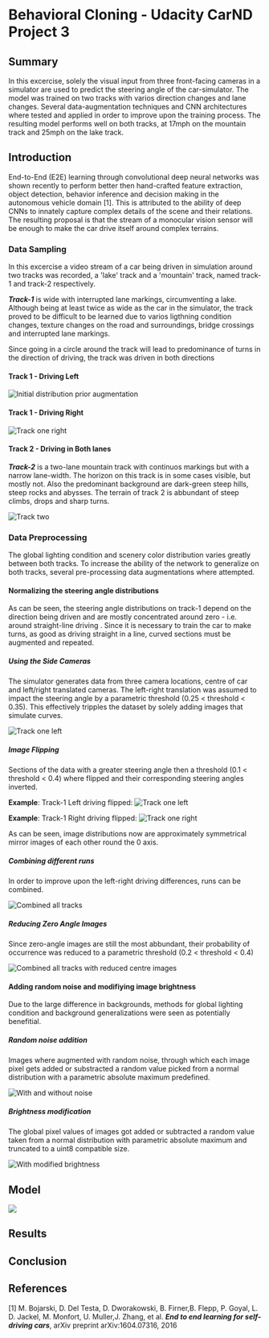 # Behavioral Cloning - Udacity CarND Project 3

[//]: # (Image References)

[initial]: ./docs/initial.png "Initial distribution prior augmentation"
[track-1-left]: ./docs/tr1_lcr.png "Track one left"
[track-1-left-flipped]: ./docs/tr1_lcr_flip.png "Track one left"
[track-1-right]: ./docs/tr1_lcr_right.png "Track one right"
[track-1-right-flipped]: ./docs/tr1_lcr_right_flip.png "Track one right"
[combined]: ./docs/combined.png "Combined all tracks"
[combined-reduced-centre]: ./docs/combined_reduce_centre.png "Combined all tracks with reduced centre images"
[with-and-without-noise]: ./docs/with_without_noise.png "With and without noise"
[with-modified-brightness]: ./docs/with_modified_brightness.png "With modified brightness"
[track-2]: ./docs/tr2_lcr.png "Track two"
[model]: ./docs/model.png
## Summary
In this excercise, solely the visual input from three front-facing cameras in a
simulator are used
to predict the steering angle of the car-simulator. The model was trained on two
tracks with varios direction changes and lane changes. Several data-augmentation
techniques and CNN architectures where tested and applied in order to improve upon the training process. The resulting model performs well on both tracks, at 17mph
on the mountain track and 25mph on the lake track.

## Introduction

End-to-End (E2E) learning  through convolutional deep neural networks was shown
recently to perform better then hand-crafted feature extraction, object detection,
behavior inference and decision making in the autonomous vehicle domain [1]. This
is attributed to the ability of deep CNNs to innately capture complex details of
the scene and their relations. The resulting proposal is that the stream of a monocular
vision sensor will be enough to make the car drive itself around complex terrains.

### Data Sampling
In this excercise a video stream of a car being driven in simulation around two
tracks was recorded, a 'lake' track and a 'mountain' track, named track-1 and track-2
respectively.



***Track-1*** is wide with interrupted lane markings, circumventing a lake.
Although being at least twice as wide as the car in the simulator, the track proved
to be difficult to be learned due to varios ligthning condition changes, texture
changes on the road and surroundings, bridge crossings and interrupted lane markings.

Since going in a circle around the track will lead to predominance of turns in
the direction of driving, the track was driven in both directions

#### Track 1 - Driving Left

![][initial]

#### Track 1 - Driving Right

![][track-1-right]

#### Track 2 - Driving in Both lanes

***Track-2*** is a two-lane mountain track with continuos markings but with a narrow
lane-width. The horizon on this track is in some cases visible, but mostly not. Also
the predominant background are dark-green steep hills, steep rocks and abysses.
The terrain of track 2 is abbundant of steep climbs, drops and sharp turns.

![][track-2]


### Data Preprocessing

The global lighting condition and scenery color distribution varies greatly
between both tracks. To increase the ability of the network to generalize on both
tracks, several pre-processing data augmentations where attempted.

#### Normalizing the steering angle distributions

As can be seen, the steering angle distributions on track-1 depend on the
direction being driven and are mostly concentrated around zero - i.e. around straight-line driving . Since it is necessary to train the car to make turns, as good as driving straight in a line, curved sections must be augmented and repeated.


##### **Using the Side Cameras**
The simulator generates data from three camera locations, centre of car and left/right
translated cameras. The left-right translation was assumed to impact the steering angle
by a parametric threshold (0.25 < threshold < 0.35). This effectively tripples the
dataset by solely adding images that simulate curves.

![][track-1-left]

##### **Image Flipping**
Sections of the data with a greater steering angle then a threshold (0.1 < threshold < 0.4) where flipped and their corresponding steering angles inverted.

**Example**: Track-1 Left driving flipped:
![][track-1-left-flipped]

**Example**: Track-1 Right driving flipped:
![][track-1-right-flipped]

As can be seen, image distributions now are approximately symmetrical mirror images
of each other round the 0 axis.

##### **Combining different runs**

In order to improve upon the left-right driving differences, runs can be combined.

![][combined]

##### **Reducing Zero Angle Images**

Since zero-angle images are still the most abbundant, their probability of occurrence
was reduced to a parametric threshold (0.2 < threshold < 0.4)

![][combined-reduced-centre]

#### Adding random noise and modifiying image brightness

Due to the large difference in backgrounds, methods for global lighting condition
and background generalizations were seen as potentially benefitial.

##### Random noise addition

Images where augmented with random noise, through which each image pixel gets added or
substracted a random value picked from a normal distribution with a parametric absolute
maximum predefined.

![][with-and-without-noise]

##### Brightness modification

The global pixel values of images got added or subtracted a random value taken from
a normal distribution with parametric absolute maximum and truncated to a uint8
compatible size.

![][with-modified-brightness]

## Model

![][model]

## Results

## Conclusion

## References
[1] M. Bojarski, D. Del Testa, D. Dworakowski, B. Firner,B. Flepp, P. Goyal, L. D. Jackel, M. Monfort, U. Muller,J. Zhang, et al. ***End to end learning for self-driving cars***, arXiv preprint arXiv:1604.07316, 2016
